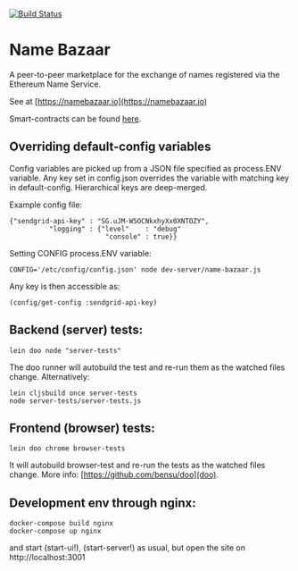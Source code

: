 [![Build Status](https://travis-ci.org/district0x/name-bazaar.svg?branch=master)](https://travis-ci.org/district0x/name-bazaar)

# Name Bazaar

A peer-to-peer marketplace for the exchange of names registered via the Ethereum Name Service.

See at [https://namebazaar.io](https://namebazaar.io)

Smart-contracts can be found [here](https://github.com/district0x/name-bazaar/tree/master/resources/public/contracts/src).

## Overriding default-config variables

Config variables are picked up from a JSON file specified as process.ENV variable.
Any key set in config.json overrides the variable with matching key in default-config.
Hierarchical keys are deep-merged.

Example config file:

```
{"sendgrid-api-key" : "SG.uJM-W5OCNkxhyXx0XNTOZY",
          "logging" : {"level"    : "debug"
                        "console" : true}}
```

Setting CONFIG process.ENV variable:

```
CONFIG='/etc/config/config.json' node dev-server/name-bazaar.js
```

Any key is then accessible as:

```
(config/get-config :sendgrid-api-key)
```

## Backend (server) tests:

```
lein doo node "server-tests"
```

The doo runner will autobuild the test and re-run them as the watched files change.
Alternatively:

```
lein cljsbuild once server-tests
node server-tests/server-tests.js
```

## Frontend (browser) tests:

```
lein doo chrome browser-tests
```

It will autobuild browser-test and re-run the tests as the watched files change.
More info: [https://github.com/bensu/doo](doo).

## Development env through nginx:

```
docker-compose build nginx
docker-compose up nginx
```
and start (start-ui!), (start-server!) as usual, but open the site on http://localhost:3001